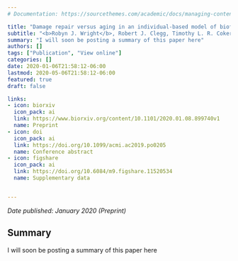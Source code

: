 ```yaml
---
# Documentation: https://sourcethemes.com/academic/docs/managing-content/

title: "Damage repair versus aging in an individual-based model of biofilms"
subtitle: "<b>Robyn J. Wright</b>, Robert J. Clegg, Timothy L. R. Coker, Jan-Ulrich Kreft"
summary: "I will soon be posting a summary of this paper here"
authors: []
tags: ["Publication", "View online"]
categories: []
date: 2020-01-06T21:58:12-06:00
lastmod: 2020-05-06T21:58:12-06:00
featured: true
draft: false

links: 
- icon: biorxiv
  icon_pack: ai
  link: https://www.biorxiv.org/content/10.1101/2020.01.08.899740v1
  name: Preprint
- icon: doi
  icon_pack: ai
  link: https://doi.org/10.1099/acmi.ac2019.po0205
  name: Conference abstract
- icon: figshare
  icon_pack: ai
  link: https://doi.org/10.6084/m9.figshare.11520534
  name: Supplementary data


---
```

_Date published: January 2020 (Preprint)_

<h2>Summary</h2>
I will soon be posting a summary of this paper here